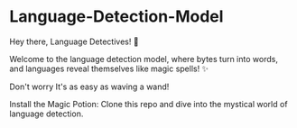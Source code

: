 # Language-Detection-Model
Hey there, Language Detectives! 👋

Welcome to the language detection model, where bytes turn into words, and languages reveal themselves like magic spells! ✨

Don't worry It's as easy as waving a wand! 


Install the Magic Potion: Clone this repo and dive into the mystical world of language detection.
